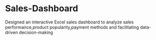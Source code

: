 # Sales-Dashboard
Designed an interactive Excel sales dashboard to analyze sales performance,product  popularity,payment methods and facilitating data-driven decision-making
